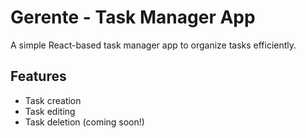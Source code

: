 # Gerente - Task Manager App  
A simple React-based task manager app to organize tasks efficiently.

## Features  
- Task creation  
- Task editing  
- Task deletion (coming soon!)  
